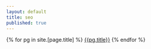 ```yaml
---
layout: default
title: seo
published: true
---
```

<div class="list-group">
{% for pg in site.[page.title] %}
<a href="{{ pg.url | relative_url | replace: '.html',''}}" class="list-group-item list-group-item-action">{{pg.title}}</a>
{% endfor %}
</div>